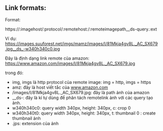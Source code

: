## Link formats:

Format:

https://:imagehost/:protocol/:remotehost:/:remoteimagepath__ds-query.:ext

Ví dụ:
https://images.suuforest.net/imgs/mamz/images/I/81Mkja4gv8L._AC_SX679.jpg__ds_-w340h340c0.jpg

Đây là định dạng link remote của amazon:
https://www.amazon.com/images/I/81Mkja4gv8L._AC_SX679.jpg

trong đó:

- img, imgs là http protocol của remote image: img = http, imgs = https
- amz: đây là host viết tắc của www.amazon.com
- /images/I/81Mkja4gv8L._AC_SX679.jpg: đây là path ảnh của amazon
- __ds-: đây là kí tự dùng để phân tách remotelink ảnh với các query tạo ảnh.
- w340h340c0: query width 340px, height: 340px, c: crop 0
- w340h340t0: query width 340px, height: 340px, t: thumbnail 0 : create thumbnail ảnh
- .jps: extension của ảnh